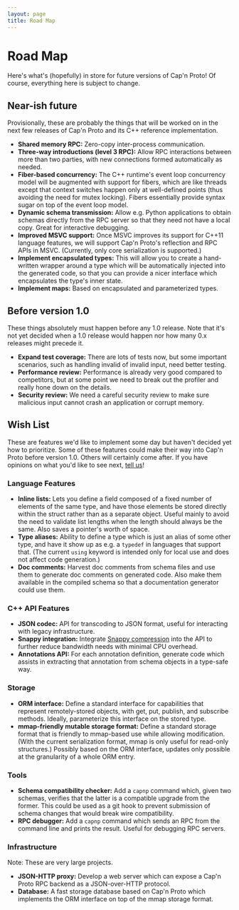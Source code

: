 ```yaml
---
layout: page
title: Road Map
---
```


# Road Map

Here's what's (hopefully) in store for future versions of Cap'n Proto!  Of course, everything here
is subject to change.

## Near-ish future

Provisionally, these are probably the things that will be worked on in the next few releases of Cap'n Proto and its C++ reference implementation.

* **Shared memory RPC:**  Zero-copy inter-process communication.
* **Three-way introductions (level 3 RPC):**  Allow RPC interactions between more than two parties,
  with new connections formed automatically as needed.
* **Fiber-based concurrency:**  The C++ runtime's event loop concurrency model will be augmented
  with support for fibers, which are like threads except that context switches happen only at
  well-defined points (thus avoiding the need for mutex locking).  Fibers essentially provide
  syntax sugar on top of the event loop model.
* **Dynamic schema transmission:**  Allow e.g. Python applications to obtain schemas directly from
  the RPC server so that they need not have a local copy.  Great for interactive debugging.
* **Improved MSVC support:**  Once MSVC improves its support for C++11 language features, we will
  support Cap'n Proto's reflection and RPC APIs in MSVC. (Currently, only core serialization is
  supported.)
* **Implement encapsulated types:**  This will allow you to create a hand-written wrapper around a
  type which will be automatically injected into the generated code, so that you can provide a
  nicer interface which encapsulates the type's inner state.
* **Implement maps:**  Based on encapsulated and parameterized types.

## Before version 1.0

These things absolutely must happen before any 1.0 release.  Note that it's not yet decided when
a 1.0 release would happen nor how many 0.x releases might precede it.

* **Expand test coverage:**  There are lots of tests now, but some important scenarios, such as
  handling invalid of invalid input, need better testing.
* **Performance review:**  Performance is already very good compared to competitors, but at some
  point we need to break out the profiler and really hone down on the details.
* **Security review:**  We need a careful security review to make sure malicious input cannot
  crash an application or corrupt memory.

## Wish List

These are features we'd like to implement some day but haven't decided yet how to prioritize.
Some of these features could make their way into Cap'n Proto before version 1.0.  Others will
certainly come after.  If you have opinions on what you'd like to see next,
[tell us](https://groups.google.com/group/capnproto)!

### Language Features

* **Inline lists:**  Lets you define a field composed of a fixed number of elements of the same
  type, and have those elements be stored directly within the struct rather than as a separate
  object.  Useful mainly to avoid the need to validate list lengths when the length should always
  be the same.  Also saves a pointer's worth of space.
* **Type aliases:**  Ability to define a type which is just an alias of some other type, and
  have it show up as e.g. a `typedef` in languages that support that.  (The current `using`
  keyword is intended only for local use and does not affect code generation.)
* **Doc comments:**  Harvest doc comments from schema files and use them to generate doc comments
  on generated code.  Also make them available in the compiled schema so that a documentation
  generator could use them.

### C++ API Features

* **JSON codec:**  API for transcoding to JSON format, useful for interacting with legacy
  infrastructure.
* **Snappy integration:**  Integrate [Snappy compression](https://code.google.com/p/snappy/) into
  the API to further reduce bandwidth needs with minimal CPU overhead.
* **Annotations API:**  For each annotation definition, generate code which assists in extracting
  that annotation from schema objects in a type-safe way.

### Storage

* **ORM interface:**  Define a standard interface for capabilities that represent remotely-stored
  objects, with get, put, publish, and subscribe methods.  Ideally, parameterize this interface
  on the stored type.
* **mmap-friendly mutable storage format:**  Define a standard storage format that is friendly
  to mmap-based use while allowing modification.  (With the current serialization format, mmap
  is only useful for read-only structures.)  Possibly based on the ORM interface, updates only
  possible at the granularity of a whole ORM entry.

### Tools

* **Schema compatibility checker:**  Add a `capnp` command which, given two schemas, verifies
  that the latter is a compatible upgrade from the former.  This could be used as a git hook
  to prevent submission of schema changes that would break wire compatibility.
* **RPC debugger:**  Add a `capnp` command which sends an RPC from the command line and prints
  the result.  Useful for debugging RPC servers.

### Infrastructure

Note:  These are very large projects.

* **JSON-HTTP proxy:**  Develop a web server which can expose a Cap'n Proto RPC backend as a
  JSON-over-HTTP protocol.
* **Database:**  A fast storage database based on Cap'n Proto which implements the ORM interface
  on top of the mmap storage format.
